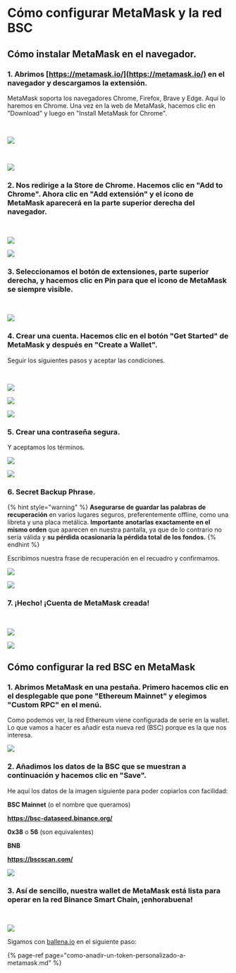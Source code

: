 # Cómo configurar MetaMask y la red BSC



## Cómo instalar MetaMask en el navegador.

### 1. Abrimos [https://metamask.io/](https://metamask.io/) en el navegador y descargamos la extensión. 

MetaMask soporta los navegadores Chrome, Firefox, Brave y Edge. Aquí lo haremos en Chrome. Una vez en la web de MetaMask, hacemos clic en "Download" y luego en "Install MetaMask for Chrome".

​

![](https://user-images.githubusercontent.com/79335891/108597302-b12a0680-7388-11eb-9231-de6cea038883.png)

 ​

![](https://user-images.githubusercontent.com/79335891/108597303-b1c29d00-7388-11eb-9d6b-b0dd2ca6e8ed.png)

#### 

### 2. Nos redirige a la Store de Chrome. Hacemos clic en "Add to Chrome". Ahora clic en "Add extensión" y el ícono de MetaMask aparecerá en la parte superior derecha del navegador.

​​

![](https://user-images.githubusercontent.com/79335891/108597304-b1c29d00-7388-11eb-848c-19b439507156.png)

![](https://user-images.githubusercontent.com/79335891/108597305-b25b3380-7388-11eb-9f6c-142ac6bbdd06.png)

#### 

### 3. Seleccionamos el botón de extensiones, parte superior derecha, y hacemos clic en Pin para que el icono de MetaMask se siempre visible.

​​

![](https://user-images.githubusercontent.com/79335891/108597306-b2f3ca00-7388-11eb-91db-8b109454d676.png)

#### 

### 4. Crear una cuenta. Hacemos clic en el botón "Get Started" de MetaMask y después en "Create a Wallet". 

Seguir los siguientes pasos y aceptar las condiciones.

​   ​

![](https://user-images.githubusercontent.com/79335891/108597307-b38c6080-7388-11eb-81d3-5ee6b7683c43.png)

![](https://user-images.githubusercontent.com/79335891/108597308-b38c6080-7388-11eb-8336-4f37ef7b3373.png)

![](https://user-images.githubusercontent.com/79335891/108597309-b38c6080-7388-11eb-8650-23b91f521607.png)

#### 

### 5. Crear una contraseña segura.

​​Y aceptamos los términos.



![](https://user-images.githubusercontent.com/79335891/108597310-b424f700-7388-11eb-91b5-3dd1aa7b7f2d.png)

![](https://user-images.githubusercontent.com/79335891/108597311-b424f700-7388-11eb-8914-3486c49c9969.png)

#### 

### 6. Secret Backup Phrase. 

{% hint style="warning" %}
**Asegurarse de guardar las palabras de recuperación** en varios lugares seguros, preferentemente offline, como una libreta y una placa metálica. **Importante** **anotarlas exactamente en el mismo orden** que aparecen en nuestra pantalla, ya que de lo contrario no sería válida y **su pérdida ocasionaría la pérdida total de los fondos.**
{% endhint %}

Escribimos nuestra frase de recuperación en el recuadro y confirmamos.​



![](https://user-images.githubusercontent.com/79335891/108597312-b424f700-7388-11eb-87f6-a2a026b295e5.png)

![](https://user-images.githubusercontent.com/79335891/108597314-b4bd8d80-7388-11eb-913b-1c4f2b9bc6af.png)

#### 

### 7. ¡Hecho! ¡Cuenta de MetaMask creada!

​​

![](https://user-images.githubusercontent.com/79335891/108597315-b4bd8d80-7388-11eb-8c85-5074f7ce79e3.png)

![](https://user-images.githubusercontent.com/79335891/108597316-b5562400-7388-11eb-9751-fbf9b7b8cfe3.png)

### 

## Cómo configurar la red BSC en MetaMask



### 1. Abrimos MetaMask en una pestaña. Primero hacemos clic en el desplegable que pone "Ethereum Mainnet" y elegimos "Custom RPC" en el menú.

​​Como podemos ver, la red Ethereum viene configurada de serie en la wallet. Lo que vamos a hacer es añadir esta nueva red \(BSC\) porque es la que nos interesa.

![](https://user-images.githubusercontent.com/79335891/108597780-1b43ab00-738b-11eb-8b8f-abf7481ad127.png)

#### 

### 2. Añadimos los datos de la BSC que se muestran a continuación y hacemos clic en "Save".

​​He aquí los datos de la imagen siguiente para poder copiarlos con facilidad:

**BSC Mainnet** \(o el nombre que queramos\)

**https://bsc-dataseed.binance.org/** 

**0x38** o **56** \(son equivalentes\)

**BNB**

**https://bscscan.com/**



![](https://user-images.githubusercontent.com/79335891/108597783-1c74d800-738b-11eb-973f-9a89f22fe0ae.png)

#### 

### 3. Así de sencillo, nuestra wallet de MetaMask está lista para operar en la red Binance Smart Chain, ¡enhorabuena!

 ​

![](https://user-images.githubusercontent.com/79335891/108597785-1c74d800-738b-11eb-9e21-c3db4fcdcaad.png)



Sigamos con [ballena.io](https://ballena.io/) en el siguiente paso:

{% page-ref page="como-anadir-un-token-personalizado-a-metamask.md" %}





